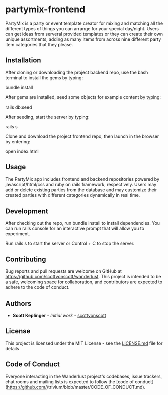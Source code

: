 # partymix-frontend


PartyMix is a party or event template creator for mixing and matching all the different types of things you can arrange for your special day/night. Users can get ideas from serveral provided templates or they can create their own unique assortments, adding as many items from across nine different party item categories that they please.

## Installation

After cloning or downloading the project backend repo, use the bash terminal to install the gems by typing:

bundle install

After gems are installed, seed some objects for example content by typing:

rails db:seed

After seeding, start the server by typing:

rails s

Clone and download the project frontend repo, then launch in the browser by entering:

open index.html

## Usage

The PartyMix app includes frontend and backend repositories powered by javascript/html/css and ruby on rails framework, respectively. Users may add or delete existing parties from the database and may customize their created parties with different categories dynamically in real time.

## Development
After checking out the repo, run bundle install to install dependencies. You can run rails console for an interactive prompt that will allow you to experiment.

Run rails s to start the server or Control + C to stop the server. 

## Contributing
Bug reports and pull requests are welcome on GitHub at https://github.com/scottvonscott/wanderlust. This project is intended to be a safe, welcoming space for collaboration, and contributors are expected to adhere to the code of conduct.


## Authors

* **Scott Keplinger** - *Initial work* - [scottvonscott](https://github.com/scottvonscott)

## License

This project is licensed under the MIT License - see the [LICENSE.md](LICENSE.md) file for details

## Code of Conduct

Everyone interacting in the Wanderlust project's codebases, issue trackers, chat rooms and mailing lists is expected to follow the [code of conduct](https://github.com/<github scottvonscott>/trivium/blob/master/CODE_OF_CONDUCT.md).
